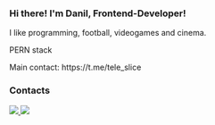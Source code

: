### Hi there! I'm Danil, Frontend-Developer!

<p> I like programming, football, videogames and cinema. </p>
<p> PERN stack </p>
<p> Main contact: https://t.me/tele_slice </p>

### Contacts
<p>
   <a href="https://www.linkedin.com/in/danilskurikhin/">
       <img src="https://img.shields.io/badge/linkedin-%230077B5.svg?&style=for-the-badge&logo=linkedin&logoColor=white"/>
   </a>
   <a href="https://t.me/tele_slice">
       <img src="https://img.shields.io/badge/Telegram-2CA5E0?style=for-the-badge&logo=telegram&logoColor=white"/>
   </a>
</p>
